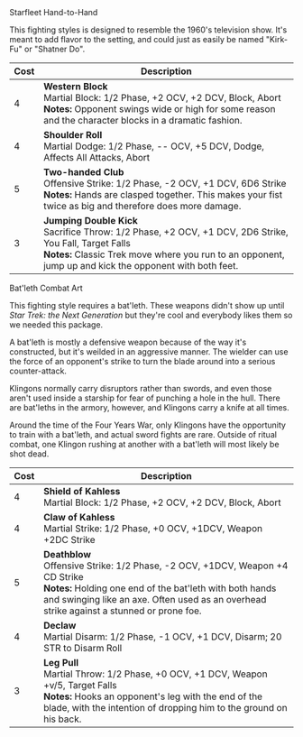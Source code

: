 <div class="card mb-3" data-toggle="collapse" href="#starfleet-hth" aria-controls="starfleet-hth" aria-expanded="false" role="button">
	<div class="card-header h4 font-weight-normal bg-secondary"><span class="float-left">Starfleet Hand-to-Hand</span><i class="fa fa-chevron-right float-right trans-all-short"></i></div>
</div>
<div id="starfleet-hth" class="collapse">
	<p>This fighting styles is designed to resemble the 1960's television show. It's meant to add flavor to the setting, and could just as easily be named "Kirk-Fu" or "Shatner Do".</p>
	<table class="table border package">
		<thead class="table-info">
			<th>Cost</th>
			<th>Description</th>
		</thead>
		<tr>
			<td>4</td>
			<td><strong>Western Block</strong><br>Martial Block: 1/2 Phase, +2 OCV, +2 DCV, Block, Abort<br><strong>Notes:</strong> Opponent swings wide or high for some reason and the character blocks in a dramatic fashion.</td>
		</tr>
		<tr>
			<td>4</td>
			<td><strong>Shoulder Roll</strong><br>Martial Dodge: 1/2 Phase, -- OCV, +5 DCV, Dodge, Affects All Attacks, Abort</td>
		</tr>
		<tr>
			<td>5</td>
			<td><strong>Two-handed Club</strong><br>Offensive Strike: 1/2 Phase, -2 OCV, +1 DCV, 6D6 Strike<br><strong>Notes:</strong> Hands are clasped together. This makes your fist twice as big and therefore does more damage.</td>
		</tr>
		<tr>
			<td>3</td>
			<td><strong>Jumping Double Kick</strong><br>Sacrifice Throw: 1/2 Phase, +2 OCV, +1 DCV, 2D6 Strike, You Fall, Target Falls<br><strong>Notes:</strong> Classic Trek move where you run to an opponent, jump up and kick the opponent with both feet.</td>
		</tr>
	</table>
</div>


<div class="card mb-3" data-toggle="collapse" href="#batleth-art" aria-controls="batleth-art" aria-expanded="false" role="button">
	<div class="card-header h4 font-weight-normal bg-primary"><span class="float-left">Bat'leth Combat Art</span><i class="fa fa-chevron-right float-right trans-all-short"></i></div>
</div>
<div id="batleth-art" class="collapse">
	<p>This fighting style requires a bat'leth. These weapons didn't show up until <em>Star Trek: the Next Generation</em> but they're cool and everybody likes them so we needed this package.</p>
	<p>A bat'leth is mostly a defensive weapon because of the way it's constructed, but it's weilded in an aggressive manner. The wielder can use the force of an opponent's strike to turn the blade around into a serious counter-attack.</p>
	<div class="alert alert-info" role="alert">
		Klingons normally carry disruptors rather than swords, and even those aren't used inside a starship for fear of punching a hole in the hull. There are bat'leths in the armory, however, and Klingons carry a knife at all times.
	</div>
	<p>Around the time of the Four Years War, only Klingons have the opportunity to train with a bat'leth, and actual sword fights are rare. Outside of ritual combat, one Klingon rushing at another with a bat'leth will most likely be shot dead.</p>
	<p></p>
	<table class="table border package">
		<thead class="table-warning">
			<th>Cost</th>
			<th>Description</th>
		</thead>
		<tr>
			<td>4</td>
			<td><strong>Shield of Kahless</strong><br>Martial Block: 1/2 Phase, +2 OCV, +2 DCV, Block, Abort</td>
		</tr>
		<tr>
			<td>4</td>
			<td><strong>Claw of Kahless</strong><br>Martial Strike: 1/2 Phase, +0 OCV, +1DCV, Weapon +2DC Strike</td>
		</tr>
		<tr>
			<td>5</td>
			<td><strong>Deathblow</strong><br>Offensive Strike: 1/2 Phase, -2 OCV, +1DCV, Weapon +4 CD Strike<br><strong>Notes:</strong> Holding one end of the bat'leth with both hands and swinging like an axe. Often used as an overhead strike against a stunned or prone foe.</td>
		</tr>
		<tr>
			<td>4</td>
			<td><strong>Declaw</strong><br>Martial Disarm: 1/2 Phase, -1 OCV, +1 DCV, Disarm; 20 STR to Disarm Roll</td>
		</tr>
		<tr>
			<td>3</td>
			<td><strong>Leg Pull</strong><br>Martial Throw: 1/2 Phase, +0 OCV, +1 DCV, Weapon +v/5, Target Falls<br><strong>Notes:</strong> Hooks an opponent's leg with the end of the blade, with the intention of dropping him to the ground on his back.</td>
		</tr>
	</table>
</div>
